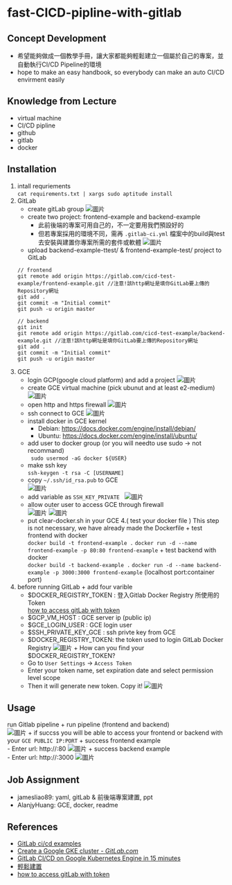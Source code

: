 # fast-CICD-pipline-with-gitlab
## Concept Development
- 希望能夠做成一個教學手冊，讓大家都能夠輕鬆建立一個屬於自己的專案，並自動執行CI/CD Pipeline的環境
- hope to make an easy handbook, so everybody can make an auto CI/CD envirment easily
## Knowledge from Lecture
* virtual machine
* CI/CD pipline 
* github
* gitlab
* docker
## Installation
  1. intall requriements <br>
  ``cat requirements.txt | xargs sudo aptitude install``
  2. GitLab 
      + create gitLab group
    ![圖片](https://user-images.githubusercontent.com/52521773/174013644-f574e8c7-fded-460f-94c1-3a784d705bd6.png)
      + create two project: frontend-example and backend-example 
        - 此前後端的專案可用自己的，不一定要用我們預設好的
        - 但若專案採用的環境不同，需再 `.gitlab-ci.yml` 檔案中的build與test去安裝與建置你專案所需的套件或軟體
      ![圖片](https://user-images.githubusercontent.com/52521773/174013913-de5c92f7-35ec-46b9-ab1a-b4fab3138a32.png)
      + upload backend-example-ttest/ & frontend-example-test/ project to GitLab<br>
      ```
      // frontend
      git remote add origin https://gitlab.com/cicd-test-example/frontend-example.git //注意!該http網址是填你GitLab要上傳的Repository網址
      git add .
      git commit -m "Initial commit"
      git push -u origin master

      // backend
      git init
      git remote add origin https://gitlab.com/cicd-test-example/backend-example.git //注意!該http網址是填你GitLab要上傳的Repository網址
      git add .
      git commit -m "Initial commit"
      git push -u origin master
      ```
  3. GCE
      + login GCP(google cloud platform) and add a project
      ![圖片](https://user-images.githubusercontent.com/52521773/174016042-75b9397c-e75b-4102-9fab-80f33b553ac5.png)
      + create GCE virtual machine (pick ubunut and at least e2-medium)  
      ![圖片](https://user-images.githubusercontent.com/52521773/174016466-727dbcd6-dcf2-4dfa-a76c-217fe6d36e1d.png)
      + open http and https firewall
      ![圖片](https://user-images.githubusercontent.com/52521773/174018460-38f9a46a-5f17-4612-be2f-1edd6b763076.png)
      + ssh connect to GCE
      ![圖片](https://user-images.githubusercontent.com/52521773/174016840-cc1fb2a7-12f9-4df6-abc8-d0ca8c28b30f.png)
      + install docker in GCE kernel
        - Debian: https://docs.docker.com/engine/install/debian/
        - Ubuntu: https://docs.docker.com/engine/install/ubuntu/
      + add user to docker group (or you will needto use sudo -> not recommand)<br>
      ``` sudo usermod -aG docker ${USER}```
      + make ssh key <br>
      ``ssh-keygen -t rsa -C [USERNAME] ``
      + copy ``~/.ssh/id_rsa.pub`` to GCE  <br>
      ![圖片](https://user-images.githubusercontent.com/52521773/174017415-de85989b-9c4a-47e3-b9a1-8db4daefa9cd.png)
      + add variable as ``SSH_KEY_PRIVATE `` 
      ![圖片](https://user-images.githubusercontent.com/52521773/174017930-1598fa29-ac9c-462f-b724-87538c6568dd.png)
      + allow outer user to access GCE through firewall<br>
      ![圖片](https://user-images.githubusercontent.com/52521773/174018109-d75deb5a-544e-4808-af24-eebaf46d7ff5.png)
      ![圖片](https://user-images.githubusercontent.com/52521773/174018596-5c944536-3fcf-4556-8e06-90631045de03.png)
      + put clear-docker.sh in your GCE
  4.( test your docker file ) This step is not necessary, we have already made the Dockerfile 
    + test frontend with docker <br>
     ``` docker build -t frontend-example . ```
     ``` docker run -d --name frontend-example -p 80:80 frontend-example ```
    + test backend with docker <br>
     ``` docker build -t backend-example . ```
     ``` docker run -d --name backend-example -p 3000:3000 frontend-example ```   (localhost port:container port)
  5. before running GitLab
    + add four varible 
        - $DOCKER_REGISTRY_TOKEN : 登入Gitlab Docker Registry 所使用的 Token<br>
        [how to access gitLab with token](https://docs.gitlab.com/ee/user/profile/personal_access_tokens.html)
        - $GCP_VM_HOST : GCE server ip (public ip)
        - $GCE_LOGIN_USER : GCE login user
        - $SSH_PRIVATE_KEY_GCE : ssh privte key from GCE
        - $DOCKER_REGISTRY_TOKEN: the token used to login GitLab Docker Registry
        ![圖片](https://i.imgur.com/LK930pd.png)
    + How can you find your $DOCKER_REGISTRY_TOKEN?
        - Go to `User Settings` -> `Access Token`
        - Enter your token name, set expiration date and select permission level scope
        - Then it will generate new token. Copy it!
        ![圖片](https://i.imgur.com/eBDIGfI.png)

 
## Usage
run Gitlab pipeline
    + run pipeline (frontend and backend)<br>
    ![圖片](https://user-images.githubusercontent.com/52521773/174021206-fefd2efd-f3e7-4eb8-be4a-8c4473f68317.png)
    + if succss you will be able to access your frontend or backend with your ``GCE PUBLIC IP:PORT``
    + success frontend example<br>
      - Enter url: http://<your server ip>:80
    ![圖片](https://user-images.githubusercontent.com/52521773/174021909-0d916606-1d7f-4890-8fbe-5651c0310d75.png)
    + success backend example<br>
      - Enter url: http://<your server ip>:3000
    ![圖片](https://user-images.githubusercontent.com/52521773/174021964-dcc251da-f893-4b3c-be69-ad67dff4497b.png)

## Job Assignment
+ jamesliao89: yaml, gitLab & 前後端專案建置, ppt
+ AlanjyHuang: GCE, docker, readme
## References
- [GitLab ci/cd examples](https://docs.gitlab.com/ee/ci/examples/)
- [Create a Google GKE cluster - *GitLab.com*](https://docs.gitlab.com/ee/user/infrastructure/clusters/connect/new_gke_cluster.html)
- [GitLab CI/CD on Google Kubernetes Engine in 15 minutes](https://about.gitlab.com/blog/2020/03/27/gitlab-ci-on-google-kubernetes-engine/)
- [輕鬆建置](https://iamhongwei0417.medium.com/%E8%BC%95%E9%AC%86%E5%BB%BA%E7%BD%AE-gitlab-ci-cd-docker-gcp-compute-engine-react-nodejs-%E7%B6%B2%E9%A0%81%E5%89%8D%E5%BE%8C%E7%AB%AF%E8%87%AA%E5%8B%95%E5%8C%96%E6%95%B4%E5%90%88%E9%83%A8%E7%BD%B2-part-1-bcbf79e8c874)
- [how to access gitLab with token](https://docs.gitlab.com/ee/user/profile/personal_access_tokens.html)
